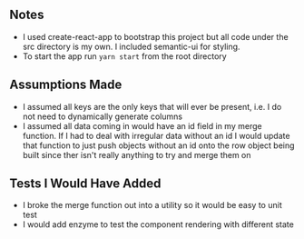 ## Notes

- I used create-react-app to bootstrap this project but all code under the src directory is my own. I included semantic-ui for styling.
- To start the app run `yarn start` from the root directory

## Assumptions Made 
- I assumed all keys are the only keys that will ever be present, i.e. I do not need to dynamically generate columns
- I assumed all data coming in would have an id field in my merge function. If I had to deal with irregular data without an id I would update that function to just push objects without an id onto the row object being built since ther isn't really anything to try and merge them on

## Tests I Would Have Added
- I broke the merge function out into a utility so it would be easy to unit test
- I would add enzyme to test the component rendering with different state